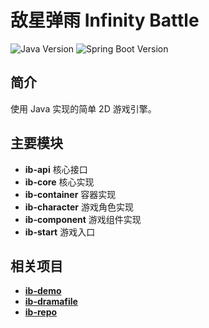 # 敌星弹雨 Infinity Battle
![Java Version](https://img.shields.io/badge/java-8-green)
![Spring Boot Version](https://img.shields.io/badge/spring%20boot-2.4.3-green)
## 简介
使用 Java 实现的简单 2D 游戏引擎。


## 主要模块
* **ib-api**  核心接口
* **ib-core**  核心实现
* **ib-container**	  容器实现
* **ib-character**  游戏角色实现
* **ib-component**  游戏组件实现
* **ib-start**  游戏入口


## 相关项目
* <a href="https://github.com/timeaftertime/ib-demo">**ib-demo**</a>
* <a href="https://github.com/timeaftertime/ib-dramafile">**ib-dramafile**</a>
* <a href="https://github.com/timeaftertime/ib-repo">**ib-repo**</a>
